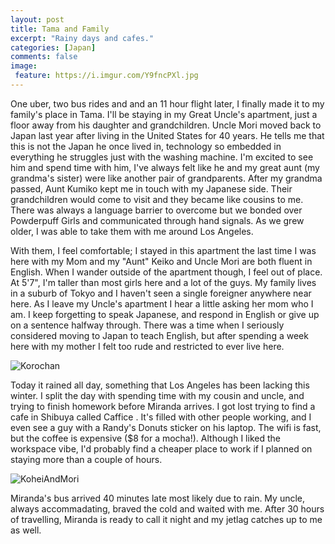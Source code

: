 ```yaml
---
layout: post
title: Tama and Family
excerpt: "Rainy days and cafes."
categories: [Japan]
comments: false
image:
 feature: https://i.imgur.com/Y9fncPXl.jpg
---
```


One uber, two bus rides and and an 11 hour flight later, I finally made it to my family's place in Tama. I'll be staying in my Great Uncle's apartment, just a floor away from his daughter and grandchildren. Uncle Mori moved back to Japan last year after living in the United States for 40 years. He tells me that this is not the Japan he once lived in, technology so embedded in everything he struggles just with the washing machine. I'm excited to see him and spend time with him, I've always felt like he and my great aunt (my grandma's sister) were like another pair of grandparents. After my grandma passed, Aunt Kumiko kept me in touch with my Japanese side. Their grandchildren would come to visit and they became like cousins to me. There was always a language barrier to overcome but we bonded over Powderpuff Girls and communicated through hand signals. As we grew older, I was able to take them with me around Los Angeles.

With them, I feel comfortable; I stayed in this apartment the last time I was here with my Mom and my "Aunt" Keiko and Uncle Mori are both fluent in English. When I wander outside of the apartment though, I feel out of place. At 5'7", I'm taller than most girls here and a lot of the guys. My family lives in a suburb of Tokyo and I haven't seen a single foreigner anywhere near here. As I leave my Uncle's apartment I hear a little asking her mom who I am. I keep forgetting to speak Japanese, and respond in English or give up on a sentence halfway through. There was a time when I seriously considered moving to Japan to teach English, but after spending a week here with my mother I felt too rude and restricted to ever live here.

![Korochan](https://i.imgur.com/DE0HOV3m.jpg)


Today it rained all day, something that Los Angeles has been lacking this winter. I split the day with spending time with my cousin and uncle, and trying to finish homework before Miranda arrives. I got lost trying to find a cafe in Shibuya called Caffice . It's filled with other people working, and I even see a guy with a Randy's Donuts sticker on his laptop. The wifi is fast, but the coffee is expensive ($8 for a mocha!). Although I liked the workspace vibe, I'd probably find a cheaper place to work if I planned on staying more than a couple of hours.

![KoheiAndMori](https://i.imgur.com/Rnwpy2qm.jpg)

Miranda's bus arrived 40 minutes late most likely due to rain. My uncle, always accommadating, braved the cold and waited with me. After 30 hours of travelling, Miranda is ready to call it night and my jetlag catches up to me as well.
